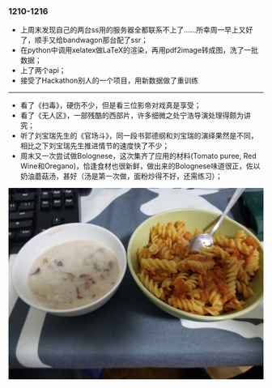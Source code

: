 ### 1210-1216
- 上周末发现自己的两台ss用的服务器全都联系不上了……所幸周一早上又好了，顺手又给bandwagon那台配了ssr；
- 在python中调用xelatex做LaTeX的渲染，再用pdf2image转成图，洗了一批数据；
- 上了两个api；
- 接受了Hackathon别人的一个项目，用新数据做了重训练 

---
- 看了《扫毒》，硬伤不少，但是看三位影帝对戏真是享受；
- 看了《无人区》，一部残酷的西部片，许多细微之处宁浩导演处理得颇为讲究；
- 听了刘宝瑞先生的《官场斗》，同一段书郭德纲和刘宝瑞的演绎果然是不同，相比之下刘宝瑞先生推进情节的速度快了不少；
- 周末又一次尝试做Bolognese，这次集齐了应用的材料(Tomato puree, Red Wine和Oregano)，恰逢食材也很新鲜，做出来的Bolognese味道很正，佐以奶油蘑菇汤，甚好（汤是第一次做，面粉炒得不好，还需练习）；
<img src="Bolognese.jpeg">
